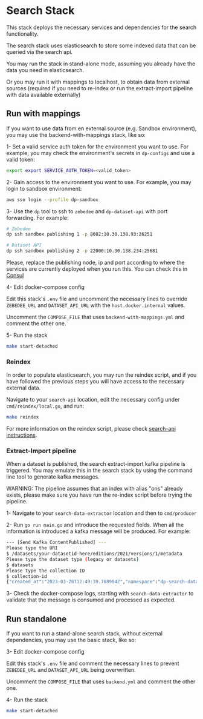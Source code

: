 # Search Stack

This stack deploys the necessary services and dependencies for the search functionality.

The search stack uses elasticsearch to store some indexed data that can be queried via the search api.

You may run the stack in stand-alone mode, assuming you already have the data you need in elasticsearch. 

Or you may run it with mappings to localhost, to obtain data from external sources (required if you need to re-index or run the extract-import pipeline with data available externally)


## Run with mappings

If you want to use data from en external source (e.g. Sandbox environment), you may use the backend-with-mappings stack, like so:

1- Set a valid service auth token for the environment you want to use. For example, you may check the environment's secrets in `dp-configs` and use a valid token:

```sh
export export SERVICE_AUTH_TOKEN=<valid_token>
```

2- Gain access to the environment you want to use. For example, you may login to sandbox environment:

```sh
aws sso login --profile dp-sandbox
```

3- Use the `dp` tool to ssh to `zebedee` and `dp-dataset-api` with port forwarding. For example:

```sh
# Zebedee
dp ssh sandbox publishing 1 -p 8082:10.30.138.93:26251
```

```sh
# Dataset API
dp ssh sandbox publishing 2 -p 22000:10.30.138.234:25681
```

Please, replace the publishing node, ip and port according to where the services are currently deployed when you run this. You can check this in [Consul](https://consul.dp.aws.onsdigital.uk/ui/eu/services)

4- Edit docker-compose config

Edit this stack's `.env` file and uncomment the necessary lines to override `ZEBEDEE_URL` and `DATASET_API_URL` with the `host.docker.internal` values.

Uncomment the `COMPOSE_FILE` that uses `backend-with-mappings.yml` and comment the other one.

5- Run the stack

```sh
make start-detached
```

### Reindex

In order to populate elasticsearch, you may run the reindex script, and if you have followed the previous steps you will have access to the necessary external data.

Navigate to your `search-api` location, edit the necessary config under `cmd/reindex/local.go`, and run:

```sh
make reindex
```

For more information on the reindex script, please check [search-api instructions](https://github.com/ONSdigital/dp-search-api/blob/develop/README.md#running-bulk-indexer).

### Extract-Import pipeline

When a dataset is published, the search extract-import kafka pipeline is triggered. You may emulate this in the search stack by using the command line tool to generate kafka messages.

WARNING: The pipeline assumes that an index with alias "ons" already exists, please make sure you have run the re-index script before trying the pipeline.

1- Navigate to your `search-data-extractor` location and then to `cmd/producer`

2- Run `go run main.go` and introduce the requested fields. When all the information is introduced a kafka message will be produced. For example:

```sh
--- [Send Kafka ContentPublished] ---
Please type the URI
$ /datasets/your-datasetid-here/editions/2021/versions/1/metadata
Please type the dataset type (legacy or datasets)
$ datasets
Please type the collection ID
$ collection-id
{"created_at":"2023-03-28T12:49:39.788994Z","namespace":"dp-search-data-extractor","event":"sending content-published event","severity":3,"data":{"contentPublishedEvent":{"URI":"datasets/your-datasetid-here/editions/2021/versions/1/metadata","DataType":"datasets","CollectionID":"collection-id","JobID":"","SearchIndex":"","TraceID":"054435ded"}}}
```

3- Check the docker-compose logs, starting with `search-data-extractor` to validate that the message is consumed and processed as expected.

## Run standalone

If you want to run a stand-alone search stack, without external dependencies, you may use the basic stack, like so:

3- Edit docker-compose config

Edit this stack's `.env` file and comment the necessary lines to prevent `ZEBEDEE_URL` and `DATASET_API_URL` being overwritten.

Uncomment the `COMPOSE_FILE` that uses `backend.yml` and comment the other one.

4- Run the stack

```sh
make start-detached
```
